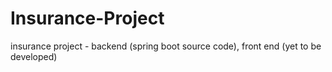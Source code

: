 # Insurance-Project
insurance project - backend (spring boot source code), front end (yet to be developed)

